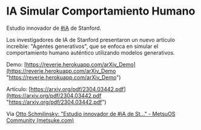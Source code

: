 # IA Simular Comportamiento Humano

Estudio innovador de [#iA](https://mastodon.metsuke.com/tags/iA) de Stanford.

Los investigadores de IA de Stanford presentaron un nuevo artículo increíble: "Agentes generativos", que se enfoca en simular el comportamiento humano auténtico utilizando modelos generativos.

Demo: [https://reverie.herokuapp.com/arXiv_Demo](https://reverie.herokuapp.com/arXiv_Demo "https://reverie.herokuapp.com/arXiv_Demo")

Artículo: [https://arxiv.org/pdf/2304.03442.pdf](https://arxiv.org/pdf/2304.03442.pdf "https://arxiv.org/pdf/2304.03442.pdf")

Via [Otto Schmilinsky: "Estudio innovador de #iA de St…" - MetsuOS Community (metsuke.com)](https://mastodon.metsuke.com/@ottost@mastodon.social/110185053613152240)
